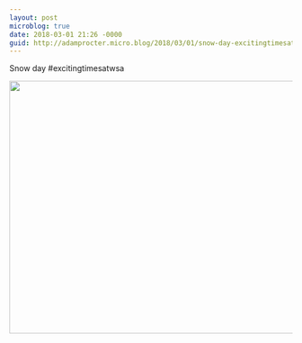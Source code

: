 ```yaml
---
layout: post
microblog: true
date: 2018-03-01 21:26 -0000
guid: http://adamprocter.micro.blog/2018/03/01/snow-day-excitingtimesatwsa.html
---
```

Snow day #excitingtimesatwsa

<img src="http://discursive.adamprocter.co.uk/uploads/2018/ce25d7becd.jpg" width="600" height="449" />

